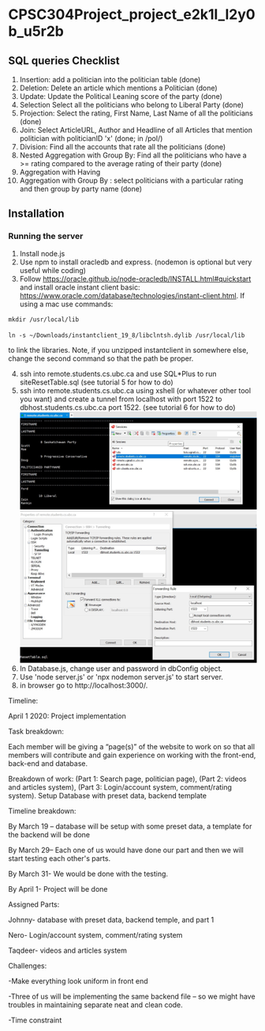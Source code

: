 # CPSC304Project_project_e2k1l_l2y0b_u5r2b

## SQL queries Checklist
1. Insertion: add a politician into the politician table (done)
2. Deletion: Delete an article which mentions a Politician (done)
3. Update: Update the Political Leaning score of the party (done)
4. Selection Select all the politicians who belong to Liberal Party (done)
5. Projection: Select the rating, First Name, Last Name of all the politicians (done)
6. Join: Select ArticleURL, Author and Headline of all Articles that mention politician with politicianID 'x'  (done; in /pol/) 
7. Division: Find all the accounts that rate all the politicians (done)
8. Nested Aggregation with Group By: Find all the politicians who have a >= rating compared to the average rating of their party (done)
9. Aggregation with Having 
10. Aggregation with Group By : select politicians with a particular rating and then group by party name (done)

## Installation
### Running the server
1. Install node.js
2. Use npm to install oracledb and express. (nodemon is optional but very useful while coding)
3. Follow https://oracle.github.io/node-oracledb/INSTALL.html#quickstart and install oracle instant client basic: https://www.oracle.com/database/technologies/instant-client.html. If using a mac use commands: 
 
 ```
 mkdir /usr/local/lib 
 
 ln -s ~/Downloads/instantclient_19_8/libclntsh.dylib /usr/local/lib 
 ```
  
 to link the libraries. Note, if you unzipped instantclient in somewhere else, change the second command so that the path be proper. 
 

4. ssh into remote.students.cs.ubc.ca and use SQL*Plus to run siteResetTable.sql (see tutorial 5 for how to do)
5. ssh into remote.students.cs.ubc.ca using xshell (or whatever other tool you want) and create a tunnel from localhost with port 1522 to dbhost.students.cs.ubc.ca port 1522. (see tutorial 6 for how to do)
![tunnel_0](./README_imgs/tunnel_0.jpg)
![tunnel_1](./README_imgs/tunnel_1.jpg) 
6. In Database.js, change user and password in dbConfig object.
7. Use 'node server.js' or 'npx nodemon server.js' to start server.
8. in browser go to http://localhost:3000/.

Timeline: 

April 1 2020: Project implementation 

Task breakdown:  

Each member will be giving a “page(s)” of the website to work on so that all members will contribute and gain experience on working with the front-end, back-end and database. 

Breakdown of work: (Part 1: Search page, politician page), (Part 2: videos and articles system), (Part 3: Login/account system, comment/rating system). Setup Database with preset data, backend template 

Timeline breakdown: 

By March 19 – database will be setup with some preset data, a template for the backend will be done 

By March 29– Each one of us would have done our part and then we will start testing each other's parts. 

By March 31- We would be done with the testing. 

By April 1- Project will be done 

Assigned Parts: 

Johnny- database with preset data, backend temple, and part 1 

Nero- Login/account system, comment/rating system 

Taqdeer- videos and articles system 

Challenges: 

-Make everything look uniform in front end 

-Three of us will be implementing the same backend file – so we might have troubles in maintaining separate neat and clean code. 

-Time constraint  
